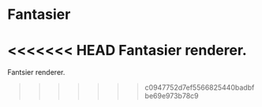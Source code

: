 # Fantasier
<<<<<<< HEAD
Fantasier renderer.
=======
Fantsier renderer.
>>>>>>> c0947752d7ef5566825440badbfbe69e973b78c9
